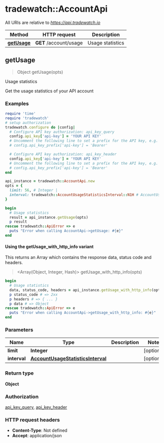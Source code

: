 # tradewatch::AccountApi

All URIs are relative to *https://api.tradewatch.io*

| Method | HTTP request | Description |
| ------ | ------------ | ----------- |
| [**getUsage**](AccountApi.md#getUsage) | **GET** /account/usage | Usage statistics |


## getUsage

> Object getUsage(opts)

Usage statistics

Get the usage statistics of your API account

### Examples

```ruby
require 'time'
require 'tradewatch'
# setup authorization
tradewatch.configure do |config|
  # Configure API key authorization: api_key_query
  config.api_key['api-key'] = 'YOUR API KEY'
  # Uncomment the following line to set a prefix for the API key, e.g. 'Bearer' (defaults to nil)
  # config.api_key_prefix['api-key'] = 'Bearer'

  # Configure API key authorization: api_key_header
  config.api_key['api-key'] = 'YOUR API KEY'
  # Uncomment the following line to set a prefix for the API key, e.g. 'Bearer' (defaults to nil)
  # config.api_key_prefix['api-key'] = 'Bearer'
end

api_instance = tradewatch::AccountApi.new
opts = {
  limit: 56, # Integer | 
  interval: tradewatch::AccountUsageStatisticsInterval::N1H # AccountUsageStatisticsInterval | 
}

begin
  # Usage statistics
  result = api_instance.getUsage(opts)
  p result
rescue tradewatch::ApiError => e
  puts "Error when calling AccountApi->getUsage: #{e}"
end
```

#### Using the getUsage_with_http_info variant

This returns an Array which contains the response data, status code and headers.

> <Array(Object, Integer, Hash)> getUsage_with_http_info(opts)

```ruby
begin
  # Usage statistics
  data, status_code, headers = api_instance.getUsage_with_http_info(opts)
  p status_code # => 2xx
  p headers # => { ... }
  p data # => Object
rescue tradewatch::ApiError => e
  puts "Error when calling AccountApi->getUsage_with_http_info: #{e}"
end
```

### Parameters

| Name | Type | Description | Notes |
| ---- | ---- | ----------- | ----- |
| **limit** | **Integer** |  | [optional] |
| **interval** | [**AccountUsageStatisticsInterval**](.md) |  | [optional] |

### Return type

**Object**

### Authorization

[api_key_query](../README.md#api_key_query), [api_key_header](../README.md#api_key_header)

### HTTP request headers

- **Content-Type**: Not defined
- **Accept**: application/json

